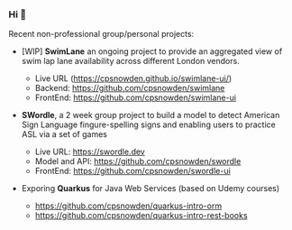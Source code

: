 ### Hi 👋

Recent non-professional group/personal projects:

- [WIP] **SwimLane** an ongoing project to provide an aggregated view of swim lap lane availability across different London vendors.
  - Live URL (https://cpsnowden.github.io/swimlane-ui/)
  - Backend: https://github.com/cpsnowden/swimlane
  - FrontEnd: https://github.com/cpsnowden/swimlane-ui
  
- **SWordle**, a 2 week group project to build a model to detect American Sign Language fingure-spelling signs and enabling users to practice ASL via a set of games
  -  Live URL: https://swordle.dev
  -  Model and API: https://github.com/cpsnowden/swordle
  -  FrontEnd: https://github.com/cpsnowden/swordle-ui

- Exporing **Quarkus** for Java Web Services (based on Udemy courses)
   - https://github.com/cpsnowden/quarkus-intro-orm
   - https://github.com/cpsnowden/quarkus-intro-rest-books

